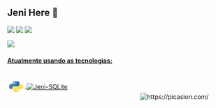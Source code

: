 ## Jeni Here 👋


<div
  
  <a href="https://www.instagram.com/pauloejeni/" target="_blank"><img src="https://img.shields.io/badge/-Instagram-%23E4405F?style=for-the-badge&logo=instagram&logoColor=white" target="_blank"></a>
  <a href = "mailto:sitiodoradichooo@gmail.com"><img src="https://img.shields.io/badge/-Gmail-%23333?style=for-the-badge&logo=gmail&logoColor=white" target="_blank"></a>
  <a href="https://www.linkedin.com/in/jenifer-dalcin-7a4869231/" target="_blank"><img src="https://img.shields.io/badge/-LinkedIn-%230077B5?style=for-the-badge&logo=linkedin&logoColor=white" target="_blank"></a> 
</div>



<div align="left">
  <a href="https://github.com/JeniferDalcin">
  <img height="180em" src="https://github-readme-stats.vercel.app/api?username=JeniferDalcin&show_icons=true&theme=radical&include_all_commits=true&count_private=true"/>

</div>
  
  #### Atualmente usando as tecnologias:
  
  <div 
  style="display: inline_block"><br>
  <img align="center" alt="Rafa-Python" height="30" width="40" src="https://raw.githubusercontent.com/devicons/devicon/master/icons/python/python-original.svg">
  <img align="center" alt="Jeni-SQLite" height="30" width="40" src="https://www.republicofstackshirts.com/static/logos/sqlite/sqlite.svg">
</div>
  
  
<div
  <a href="https://picasion.com/"><img src="https://i.picasion.com/pic92/b5694424c2a43d1443027633fae7b358.gif" width="200" height="200" border="0" align="right" alt="https://picasion.com/" /></a><br /></a>
</div>
  

##
  


